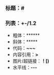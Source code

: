 ### 标题：#

### 列表：+-/1.2

- 粗体：******
- 斜体：*****
- 代码：***~~~***
- 内容引用：**>**
- 图片/超链接：**！[)**
- 水平线：**---**



